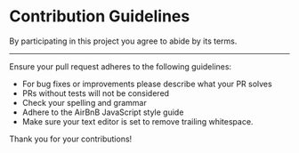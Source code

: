 # Contribution Guidelines

By participating in this project you agree to abide by its terms.

---

Ensure your pull request adheres to the following guidelines:

- For bug fixes or improvements please describe what your PR solves
- PRs without tests will not be considered
- Check your spelling and grammar
- Adhere to the AirBnB JavaScript style guide
- Make sure your text editor is set to remove trailing whitespace.

Thank you for your contributions!
